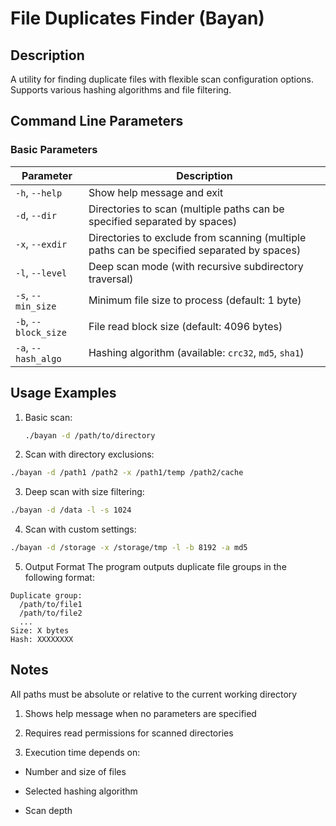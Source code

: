 # File Duplicates Finder (Bayan)

## Description

A utility for finding duplicate files with flexible scan configuration options. Supports various hashing algorithms and file filtering.

## Command Line Parameters

### Basic Parameters

| Parameter         | Description |
|-------------------|-------------|
| `-h`, `--help`    | Show help message and exit |
| `-d`, `--dir` <paths> | Directories to scan (multiple paths can be specified separated by spaces) |
| `-x`, `--exdir` <paths> | Directories to exclude from scanning (multiple paths can be specified separated by spaces) |
| `-l`, `--level`   | Deep scan mode (with recursive subdirectory traversal) |
| `-s`, `--min_size` <bytes> | Minimum file size to process (default: 1 byte) |
| `-b`, `--block_size` <bytes> | File read block size (default: 4096 bytes) |
| `-a`, `--hash_algo` <algorithm> | Hashing algorithm (available: `crc32`, `md5`, `sha1`) |

## Usage Examples

1. Basic scan:
   ```bash
   ./bayan -d /path/to/directory
   ```

2. Scan with directory exclusions:
```bash
./bayan -d /path1 /path2 -x /path1/temp /path2/cache
```

3. Deep scan with size filtering:
```bash
./bayan -d /data -l -s 1024
```
4. Scan with custom settings:
```bash
./bayan -d /storage -x /storage/tmp -l -b 8192 -a md5
```

5. Output Format
The program outputs duplicate file groups in the following format:
```
Duplicate group:
  /path/to/file1
  /path/to/file2
  ...
Size: X bytes
Hash: XXXXXXXX
```

## Notes

All paths must be absolute or relative to the current working directory

1. Shows help message when no parameters are specified

2. Requires read permissions for scanned directories

3. Execution time depends on:

* Number and size of files

* Selected hashing algorithm

* Scan depth
